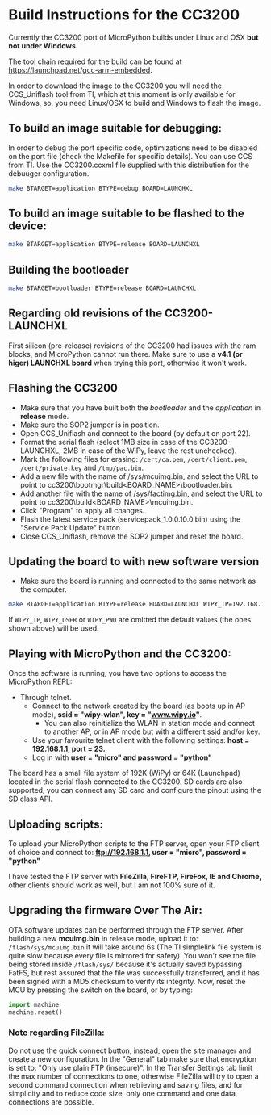 # Build Instructions for the CC3200

Currently the CC3200 port of MicroPython builds under Linux and OSX **but not under Windows**.

The tool chain required for the build can be found at <https://launchpad.net/gcc-arm-embedded>.

In order to download the image to the CC3200 you will need the CCS_Uniflash tool from TI, which at this 
moment is only available for Windows, so, you need Linux/OSX to build and Windows to flash the image.

## To build an image suitable for debugging:

In order to debug the port specific code, optimizations need to be disabled on the 
port file (check the Makefile for specific details). You can use CCS from TI.
Use the CC3200.ccxml file supplied with this distribution for the debuuger configuration. 
```bash
make BTARGET=application BTYPE=debug BOARD=LAUNCHXL
```
## To build an image suitable to be flashed to the device:
```bash
make BTARGET=application BTYPE=release BOARD=LAUNCHXL
```
## Building the bootloader
```bash
make BTARGET=bootloader BTYPE=release BOARD=LAUNCHXL
```

## Regarding old revisions of the CC3200-LAUNCHXL
First silicon (pre-release) revisions of the CC3200 had issues with the ram blocks, and MicroPython cannot run
there. Make sure to use a **v4.1 (or higer) LAUNCHXL board** when trying this port, otherwise it won't work.

## Flashing the CC3200
- Make sure that you have built both the *bootloader* and the *application* in **release** mode.
- Make sure the SOP2 jumper is in position.
- Open CCS_Uniflash and connect to the board (by default on port 22). 
- Format the serial flash (select 1MB size in case of the CC3200-LAUNCHXL, 2MB in case of the WiPy, leave the rest unchecked).
- Mark the following files for erasing: `/cert/ca.pem`, `/cert/client.pem`, `/cert/private.key` and `/tmp/pac.bin`.
- Add a new file with the name of /sys/mcuimg.bin, and select the URL to point to cc3200\bootmgr\build\<BOARD_NAME>\bootloader.bin.
- Add another file with the name of /sys/factimg.bin, and select the URL to point to cc3200\build\<BOARD_NAME>\mcuimg.bin.
- Click "Program" to apply all changes.
- Flash the latest service pack (servicepack_1.0.0.10.0.bin) using the "Service Pack Update" button.
- Close CCS_Uniflash, remove the SOP2 jumper and reset the board.

## Updating the board to with new software version
- Make sure the board is running and connected to the same network as the computer.

```bash
make BTARGET=application BTYPE=release BOARD=LAUNCHXL WIPY_IP=192.168.1.1 WIPY_USER=micro WIPY_PWD=python deploy
```

If `WIPY_IP`, `WIPY_USER` or `WIPY_PWD` are omitted the default values (the ones shown above) will be used.

## Playing with MicroPython and the CC3200:

Once the software is running, you have two options to access the MicroPython REPL:

- Through telnet. 
  * Connect to the network created by the board (as boots up in AP mode), **ssid = "wipy-wlan", key = "www.wipy.io"**.
    * You can also reinitialize the WLAN in station mode and connect to another AP, or in AP mode but with a
      different ssid and/or key.
  * Use your favourite telnet client with the following settings: **host = 192.168.1.1, port = 23.**
  * Log in with **user = "micro" and password = "python"**

The board has a small file system of 192K (WiPy) or 64K (Launchpad) located in the serial flash connected to the CC3200. 
SD cards are also supported, you can connect any SD card and configure the pinout using the SD class API.

## Uploading scripts:

To upload your MicroPython scripts to the FTP server, open your FTP client of choice and connect to:
**ftp://192.168.1.1, user = "micro", password = "python"**

I have tested the FTP server with **FileZilla, FireFTP, FireFox, IE and Chrome,** other clients should work as well, but I am 
not 100% sure of it.

## Upgrading the firmware Over The Air:

OTA software updates can be performed through the FTP server. After building a new **mcuimg.bin** in release mode, upload it to:
`/flash/sys/mcuimg.bin` it will take around 6s (The TI simplelink file system is quite slow because every file is mirrored for
safety). You won't see the file being stored inside `/flash/sys/` because it's actually saved bypassing FatFS, but rest assured that
the file was successfully transferred, and it has been signed with a MD5 checksum to verify its integrity. 
Now, reset the MCU by pressing the switch on the board, or by typing:

```python
import machine
machine.reset()
```

### Note regarding FileZilla:

Do not use the quick connect button, instead, open the site manager and create a new configuration. In the "General" tab make 
sure that encryption is set to: "Only use plain FTP (insecure)". In the Transfer Settings tab limit the max number of connections 
to one, otherwise FileZilla will try to open a second command connection when retrieving and saving files, and for simplicity and 
to reduce code size, only one command and one data connections are possible.

